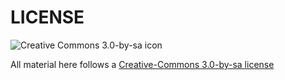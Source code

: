 # LICENSE

![Creative Commons 3.0-by-sa icon](http://i.creativecommons.org/l/by-sa/3.0/88x31.png)

All material here follows a [Creative-Commons 3.0-by-sa license][1]

[1]: http://creativecommons.org/licenses/by-sa/3.0/legalcode
